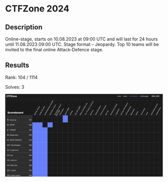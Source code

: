 # CTFZone 2024

## Description

Online-stage, starts on 10.08.2023 at 09:00 UTC and will last for 24 hours until 11.08.2023 09:00 UTC. Stage format – Jeopardy. Top 10 teams will be invited to the final online Attack-Defence stage.

## Results

Rank: 104 / 1114

Solves: 3

![rank](./assets/rank.png)
